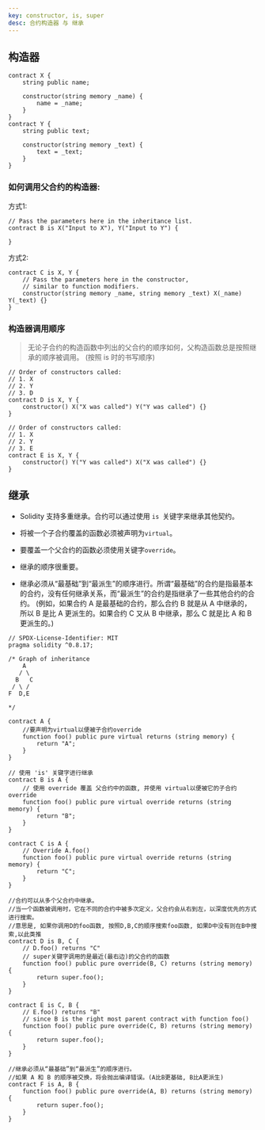 ```yaml
---
key: constructor, is, super
desc: 合约构造器 与 继承
---
```


## 构造器
```solidity
contract X {
    string public name;

    constructor(string memory _name) {
        name = _name;
    }
}
contract Y {
    string public text;

    constructor(string memory _text) {
        text = _text;
    }
}
```

### 如何调用父合约的构造器:

方式1:

```solidity
// Pass the parameters here in the inheritance list.
contract B is X("Input to X"), Y("Input to Y") {

}
```

方式2:

```solidity
contract C is X, Y {
    // Pass the parameters here in the constructor,
    // similar to function modifiers.
    constructor(string memory _name, string memory _text) X(_name) Y(_text) {}
}
```

### 构造器调用顺序

>无论子合约的构造函数中列出的父合约的顺序如何，父构造函数总是按照继承的顺序被调用。 (按照 is 时的书写顺序)

```solidity
// Order of constructors called:
// 1. X
// 2. Y
// 3. D
contract D is X, Y {
    constructor() X("X was called") Y("Y was called") {}
}

// Order of constructors called:
// 1. X
// 2. Y
// 3. E
contract E is X, Y {
    constructor() Y("Y was called") X("X was called") {}
}
```



## 继承

+ Solidity 支持多重继承。合约可以通过使用 `is `关键字来继承其他契约。

+ 将被一个子合约覆盖的函数必须被声明为`virtual`。

+ 要覆盖一个父合约的函数必须使用关键字`override`。

+ 继承的顺序很重要。

+ 继承必须从“最基础”到“最派生”的顺序进行。所谓“最基础”的合约是指最基本的合约，没有任何继承关系，而“最派生”的合约是指继承了一些其他合约的合约。 (例如，如果合约 A 是最基础的合约，那么合约 B 就是从 A 中继承的，所以 B 是比 A 更派生的。如果合约 C 又从 B 中继承，那么 C 就是比 A 和 B 更派生的。)



```solidity
// SPDX-License-Identifier: MIT
pragma solidity ^0.8.17;

/* Graph of inheritance
    A
   / \
  B   C
 / \ /
F  D,E

*/

contract A {
    //要声明为virtual以便被子合约override
    function foo() public pure virtual returns (string memory) {
        return "A";
    }
}

// 使用 'is' 关键字进行继承
contract B is A {
    // 使用 override 覆盖 父合约中的函数, 并使用 virtual以便被它的子合约override
    function foo() public pure virtual override returns (string memory) {
        return "B";
    }
}

contract C is A {
    // Override A.foo()
    function foo() public pure virtual override returns (string memory) {
        return "C";
    }
}

//合约可以从多个父合约中继承。
//当一个函数被调用时，它在不同的合约中被多次定义，父合约会从右到左，以深度优先的方式进行搜索。
//意思是, 如果你调用D的foo函数, 按照D,B,C的顺序搜索foo函数, 如果D中没有则在B中搜索,以此类推
contract D is B, C {
    // D.foo() returns "C"
    // super关键字调用的是最近(最右边)的父合约的函数
    function foo() public pure override(B, C) returns (string memory) {
        return super.foo();
    }
}

contract E is C, B {
    // E.foo() returns "B"
    // since B is the right most parent contract with function foo()
    function foo() public pure override(C, B) returns (string memory) {
        return super.foo();
    }
}

//继承必须从“最基础”到“最派生”的顺序进行。
//如果 A 和 B 的顺序被交换，将会抛出编译错误。(A比B更基础, B比A更派生)
contract F is A, B {
    function foo() public pure override(A, B) returns (string memory) {
        return super.foo();
    }
}

```

